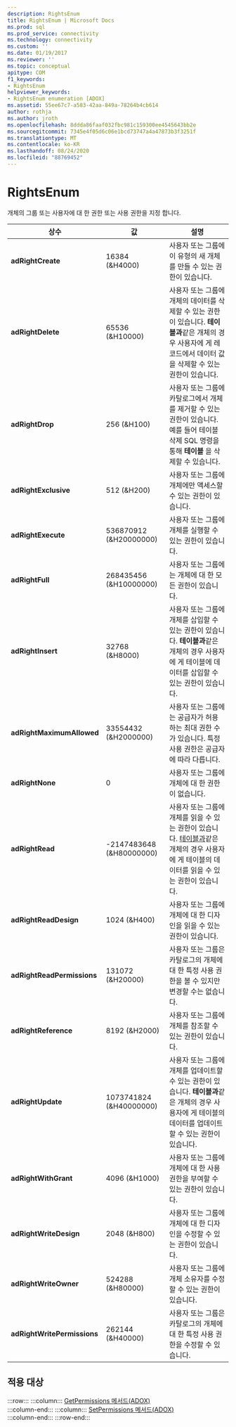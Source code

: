 ```yaml
---
description: RightsEnum
title: RightsEnum | Microsoft Docs
ms.prod: sql
ms.prod_service: connectivity
ms.technology: connectivity
ms.custom: ''
ms.date: 01/19/2017
ms.reviewer: ''
ms.topic: conceptual
apitype: COM
f1_keywords:
- RightsEnum
helpviewer_keywords:
- RightsEnum enumeration [ADOX]
ms.assetid: 55ee67c7-a583-42aa-849a-78264b4cb614
author: rothja
ms.author: jroth
ms.openlocfilehash: 8ddda86faaf032fbc981c159300ee4545643bb2e
ms.sourcegitcommit: 7345e4f05d6c06e1bcd73747a4a47873b3f3251f
ms.translationtype: MT
ms.contentlocale: ko-KR
ms.lasthandoff: 08/24/2020
ms.locfileid: "88769452"
---
```

# <a name="rightsenum"></a>RightsEnum
개체의 그룹 또는 사용자에 대 한 권한 또는 사용 권한을 지정 합니다.  
  
|상수|값|설명|  
|--------------|-----------|-----------------|  
|**adRightCreate**|16384 (&H4000)|사용자 또는 그룹에이 유형의 새 개체를 만들 수 있는 권한이 있습니다.|  
|**adRightDelete**|65536 (&H10000)|사용자 또는 그룹에 개체의 데이터를 삭제할 수 있는 권한이 있습니다. **테이블과**같은 개체의 경우 사용자에 게 레코드에서 데이터 값을 삭제할 수 있는 권한이 있습니다.|  
|**adRightDrop**|256 (&H100)|사용자 또는 그룹에 카탈로그에서 개체를 제거할 수 있는 권한이 있습니다. 예를 들어 테이블 삭제 SQL 명령을 통해 **테이블** 을 삭제할 수 있습니다.|  
|**adRightExclusive**|512 (&H200)|사용자 또는 그룹에 개체에만 액세스할 수 있는 권한이 있습니다.|  
|**adRightExecute**|536870912 (&H20000000)|사용자 또는 그룹에 개체를 실행할 수 있는 권한이 있습니다.|  
|**adRightFull**|268435456 (&H10000000)|사용자 또는 그룹에는 개체에 대 한 모든 권한이 있습니다.|  
|**adRightInsert**|32768 (&H8000)|사용자 또는 그룹에 개체를 삽입할 수 있는 권한이 있습니다. **테이블과**같은 개체의 경우 사용자에 게 테이블에 데이터를 삽입할 수 있는 권한이 있습니다.|  
|**adRightMaximumAllowed**|33554432 (&H2000000)|사용자 또는 그룹에는 공급자가 허용 하는 최대 권한 수가 있습니다. 특정 사용 권한은 공급자에 따라 다릅니다.|  
|**adRightNone**|0|사용자 또는 그룹에 개체에 대 한 권한이 없습니다.|  
|**adRightRead**|-2147483648 (&H80000000)|사용자 또는 그룹에 개체를 읽을 수 있는 권한이 있습니다. [테이블과](./table-object-adox.md)같은 개체의 경우 사용자에 게 테이블의 데이터를 읽을 수 있는 권한이 있습니다.|  
|**adRightReadDesign**|1024 (&H400)|사용자 또는 그룹에 개체에 대 한 디자인을 읽을 수 있는 권한이 있습니다.|  
|**adRightReadPermissions**|131072 (&H20000)|사용자 또는 그룹은 카탈로그의 개체에 대 한 특정 사용 권한을 볼 수 있지만 변경할 수는 없습니다.|  
|**adRightReference**|8192 (&H2000)|사용자 또는 그룹에 개체를 참조할 수 있는 권한이 있습니다.|  
|**adRightUpdate**|1073741824 (&H40000000)|사용자 또는 그룹에 개체를 업데이트할 수 있는 권한이 있습니다. **테이블과**같은 개체의 경우 사용자에 게 테이블의 데이터를 업데이트할 수 있는 권한이 있습니다.|  
|**adRightWithGrant**|4096 (&H1000)|사용자 또는 그룹에 개체에 대 한 사용 권한을 부여할 수 있는 권한이 있습니다.|  
|**adRightWriteDesign**|2048 (&H800)|사용자 또는 그룹에 개체에 대 한 디자인을 수정할 수 있는 권한이 있습니다.|  
|**adRightWriteOwner**|524288 (&H80000)|사용자 또는 그룹에 개체 소유자를 수정할 수 있는 권한이 있습니다.|  
|**adRightWritePermissions**|262144 (&H40000)|사용자 또는 그룹은 카탈로그의 개체에 대 한 특정 사용 권한을 수정할 수 있습니다.|  
  
## <a name="applies-to"></a>적용 대상  

:::row:::
    :::column:::
        [GetPermissions 메서드(ADOX)](./getpermissions-method-adox.md)  
    :::column-end:::
    :::column:::
        [SetPermissions 메서드(ADOX)](./setpermissions-method-adox.md)  
    :::column-end:::
:::row-end:::